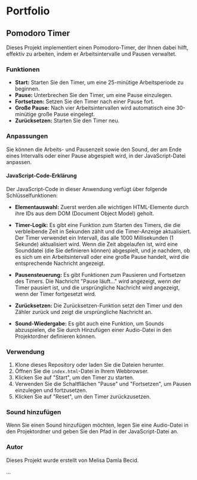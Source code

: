 # Portfolio

## Pomodoro Timer

Dieses Projekt implementiert einen Pomodoro-Timer, der Ihnen dabei hilft, effektiv zu arbeiten, indem er Arbeitsintervalle und Pausen verwaltet.

### Funktionen

- **Start:** Starten Sie den Timer, um eine 25-minütige Arbeitsperiode zu beginnen.
- **Pause:** Unterbrechen Sie den Timer, um eine Pause einzulegen.
- **Fortsetzen:** Setzen Sie den Timer nach einer Pause fort.
- **Große Pause:** Nach vier Arbeitsintervallen wird automatisch eine 30-minütige große Pause eingelegt.
- **Zurücksetzen:** Starten Sie den Timer neu.

### Anpassungen

Sie können die Arbeits- und Pausenzeit sowie den Sound, der am Ende eines Intervalls oder einer Pause abgespielt wird, in der JavaScript-Datei anpassen.

#### JavaScript-Code-Erklärung

Der JavaScript-Code in dieser Anwendung verfügt über folgende Schlüsselfunktionen:

- **Elementauswahl:** Zuerst werden alle wichtigen HTML-Elemente durch ihre IDs aus dem DOM (Document Object Model) geholt.

- **Timer-Logik:** Es gibt eine Funktion zum Starten des Timers, die die verbleibende Zeit in Sekunden zählt und die Timer-Anzeige aktualisiert. Der Timer verwendet ein Intervall, das alle 1000 Millisekunden (1 Sekunde) aktualisiert wird. Wenn die Zeit abgelaufen ist, wird eine Sounddatei (die Sie definieren können) abgespielt, und je nachdem, ob es sich um ein Arbeitsintervall oder eine große Pause handelt, wird die entsprechende Nachricht angezeigt.

- **Pausensteuerung:** Es gibt Funktionen zum Pausieren und Fortsetzen des Timers. Die Nachricht "Pause läuft..." wird angezeigt, wenn der Timer pausiert ist, und die ursprüngliche Nachricht wird angezeigt, wenn der Timer fortgesetzt wird.

- **Zurücksetzen:** Die Zurücksetzen-Funktion setzt den Timer und den Zähler zurück und zeigt die ursprüngliche Nachricht an.

- **Sound-Wiedergabe:** Es gibt auch eine Funktion, um Sounds abzuspielen, die Sie durch Hinzufügen einer Audio-Datei in den Projektordner definieren können.

### Verwendung

1. Klone dieses Repository oder laden Sie die Dateien herunter.
2. Öffnen Sie die `index.html`-Datei in Ihrem Webbrowser.
3. Klicken Sie auf "Start", um den Timer zu starten.
4. Verwenden Sie die Schaltflächen "Pause" und "Fortsetzen", um Pausen einzulegen und fortzusetzen.
5. Klicken Sie auf "Reset", um den Timer zurückzusetzen.

### Sound hinzufügen

Wenn Sie einen Sound hinzufügen möchten, legen Sie eine Audio-Datei in den Projektordner und geben Sie den Pfad in der JavaScript-Datei an.

### Autor

Dieses Projekt wurde erstellt von Melisa Damla Becid.

...
